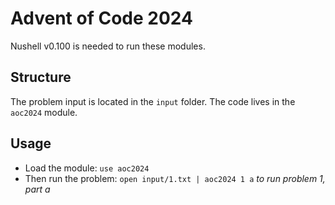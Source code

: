 # Advent of Code 2024
Nushell v0.100 is needed to run these modules.

## Structure
The problem input is located in the `input` folder.
The code lives in the `aoc2024` module.

## Usage
* Load the module: `use aoc2024`
* Then run the problem: `open input/1.txt | aoc2024 1 a` *to run problem 1, part a*
